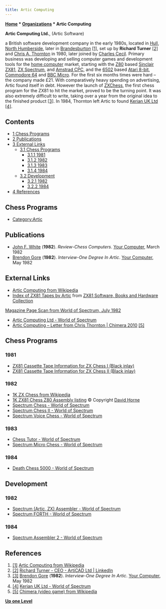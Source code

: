```yaml
---
title: Artic Computing
---
```

**[Home](Home "Home") * [Organizations](Organizations "Organizations") * Artic Computing**

**Artic Computing Ltd.**, (Artic Software)

a British software development company in the early 1980s, located in [Hull](https://en.wikipedia.org/wiki/Kingston_upon_Hull), [North Humberside](https://en.wikipedia.org/wiki/North_Humberside),
later in [Brandesburton](https://en.wikipedia.org/wiki/Brandesburton) <a id="cite-note-1" href="#cite-ref-1">[1]</a>,
set up by **Richard Turner** <a id="cite-note-2" href="#cite-ref-2">[2]</a> and [Chris A. Thornton](Chris_A._Thornton "Chris A. Thornton") in 1980, later joined by [Charles Cecil](https://en.wikipedia.org/wiki/Charles_Cecil).
Primary business was developing and selling computer games and development tools for the [home computer](https://en.wikipedia.org/wiki/Home_computer) market, starting with the [Z80](Z80 "Z80") based [Sinclair ZX81](Sinclair_ZX81 "Sinclair ZX81"), [ZX Spectrum](ZX_Spectrum "ZX Spectrum"), and [Amstrad CPC](Amstrad_CPC "Amstrad CPC"), and the [6502](6502 "6502") based [Atari 8-bit](Atari_8-bit "Atari 8-bit"), [Commodore 64](Commodore_64 "Commodore 64") and [BBC Micro](BBC_Micro "BBC Micro").
For the first six months times were hard – the company made £21. With comparatively heavy spending on advertising, Artic found itself in debt.
However the launch of [ZXChess](ZX_Chess "ZX Chess"), the first chess program for the ZX81 to hit the market, proved to be the turning point.
It was also extremely difficult to write, taking over a year from the original idea to the finished product <a id="cite-note-3" href="#cite-ref-3">[3]</a>.
In 1984, Thornton left Artic to found [Kerian UK Ltd](index.php?title=Kerian&action=edit&redlink=1 "Kerian (page does not exist)") <a id="cite-note-4" href="#cite-ref-4">[4]</a>.

## Contents

- [1 Chess Programs](#chess-programs)
- [2 Publications](#publications)
- [3 External Links](#external-links)
  - [3.1 Chess Programs](#chess-programs-2)
    - [3.1.1 1981](#1981)
    - [3.1.2 1982](#1982)
    - [3.1.3 1983](#1983)
    - [3.1.4 1984](#1984)
  - [3.2 Development](#development)
    - [3.2.1 1982](#1982-2)
    - [3.2.2 1984](#1984-2)
- [4 References](#references)

## Chess Programs

- [Category:Artic](Category:Artic "Category:Artic")

## Publications

- [John F. White](John_F._White "John F. White") (**1982**). *Review-Chess Computers*. [Your Computer](Your_Computer "Your Computer"), March 1982
- [Brendon Gore](https://magazinesfromthepast.fandom.com/wiki/Brendon_Gore) (**1982**). *Interview-One Degree In Artic*. [Your Computer](Your_Computer "Your Computer"), May 1982

## External Links

- [Artic Computing from Wikipedia](https://en.wikipedia.org/wiki/Artic_Computing)
- [Index of ZX81 Tapes by Artic](http://zx81stuff.org.uk/zx81/generated/tapeinfo/Artic_Tapes.html) from [ZX81 Software, Books and Hardware Collection](http://www.zx81stuff.org.uk/)

[Magazine Page Scan from World of Spectrum, July 1982](http://www.zx81stuff.org.uk/zx81/showmag.php?mag=SinclairUser/Issue004/Pages/SinclairUser00400044.jpg)

- [Artic Computing Ltd - World of Spectrum](http://www.worldofspectrum.org/infoseekpub.cgi?regexp=%5EArtic+Computing+Ltd$&loadpics=1)
- [Artic Computing – Letter from Chris Thornton | Chimera 2010](http://chimera2010.com/arctic-computing-letter-from-chris-turner/) <a id="cite-note-5" href="#cite-ref-5">[5]</a>

## Chess Programs

### 1981

- [ZX81 Cassette Tape Information for ZX Chess I (Black inlay)](http://www.zx81stuff.org.uk/zx81/generated/tapeinfo/z/ZXChessI%28Black%29.html)
- [ZX81 Cassette Tape Information for ZX Chess II (Black inlay)](http://www.zx81stuff.org.uk/zx81/generated/tapeinfo/z/ZXChessII%28Black%29.html)

### 1982

- [1K ZX Chess from Wikipedia](https://en.wikipedia.org/wiki/1K_ZX_Chess)
- [1K ZX81 Chess Z80 Assembly listing](http://users.ox.ac.uk/~uzdm0006/scans/1kchess/assem.html) © Copyright [David Horne](David_Horne "David Horne")
- [Spectrum Chess - World of Spectrum](http://www.worldofspectrum.org/infoseekid.cgi?id=0004722)
- [Spectrum Chess II - World of Spectrum](http://www.worldofspectrum.org/infoseekid.cgi?id=0010660)
- [Spectrum Voice Chess - World of Spectrum](http://www.worldofspectrum.org/infoseekid.cgi?id=0005599)

### 1983

- [Chess Tutor - World of Spectrum](http://www.worldofspectrum.org/infoseekid.cgi?id=0000920)
- [Spectrum Micro Chess - World of Spectrum](http://www.worldofspectrum.org/infoseekid.cgi?id=0004728)

### 1984

- [Death Chess 5000 - World of Spectrum](http://www.worldofspectrum.org/infoseekid.cgi?id=0001289)

## Development

### 1982

- [Spectrum (Artic, ZX) Assembler - World of Spectrum](http://www.worldofspectrum.org/infoseekid.cgi?id=0008736)
- [Spectrum FORTH - World of Spectrum](http://www.worldofspectrum.org/infoseekid.cgi?id=0008717)

### 1984

- [Spectrum Assembler 2 - World of Spectrum](http://www.worldofspectrum.org/infoseekid.cgi?id=0014748)

## References

1. <a id="cite-ref-1" href="#cite-note-1">[1]</a> [Artic Computing from Wikipedia](https://en.wikipedia.org/wiki/Artic_Computing)
1. <a id="cite-ref-2" href="#cite-note-2">[2]</a> [Richard Turner - CEO - ArtiCAD Ltd | LinkedIn](https://uk.linkedin.com/in/richard-turner-56197514)
1. <a id="cite-ref-3" href="#cite-note-3">[3]</a> [Brendon Gore](https://magazinesfromthepast.fandom.com/wiki/Brendon_Gore) (**1982**). *Interview-One Degree In Artic*. [Your Computer](Your_Computer "Your Computer"), May 1982
1. <a id="cite-ref-4" href="#cite-note-4">[4]</a> [Kerian UK Ltd - World of Spectrum](http://www.worldofspectrum.org/infoseekpub.cgi?regexp=%5EKerian+UK+Ltd$&loadpics=1)
1. <a id="cite-ref-5" href="#cite-note-5">[5]</a> [Chimera (video game) from Wikipedia](https://en.wikipedia.org/wiki/Chimera_%28video_game%29)

**[Up one Level](Organizations "Organizations")**

